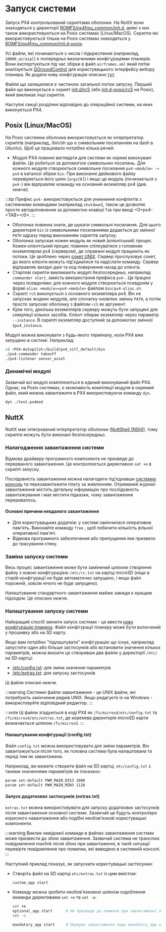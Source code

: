 # Запуск системи

Запуск PX4 контрольований скриптами оболонки. На NuttX вони знаходяться у директорії [ROMFS/px4fmu_common/init.d](https://github.com/PX4/PX4-Autopilot/tree/main/ROMFS/px4fmu_common/init.d), деякі з них також використовуються на Posix системах (Linux/MacOS). Скрипти які використовуються тільки на Posix системах знаходяться у [ROMFS/px4fmu_common/init.d-posix](https://github.com/PX4/PX4-Autopilot/tree/main/ROMFS/px4fmu_common/init.d-posix).

Усі файли, які починаються з числа і підкреслення (наприклад, `10000_airaipl`) є попередньо визначеними конфігураціями планерів. Вони експортуються під час збірки в файл `airframes.xml` який потім аналізується  [QGroundControl](http://qgroundcontrol.com) для користувацького інтерфейсу вибору планера. Як додати нову конфігурацію описано [тут](../dev_airframes/adding_a_new_frame.md).

Файли що залишилися є частиною загальної логіки запуску. Перший файл що виконується є скрипт [init.d/rcS](https://github.com/PX4/PX4-Autopilot/blob/release/1.15/ROMFS/px4fmu_common/init.d/rcS) (або [init.d-posix/rcS](https://github.com/PX4/PX4-Autopilot/blob/release/1.15/ROMFS/px4fmu_common/init.d-posix/rcS) на Posix), який викликає інші скрипти.

Наступні секції розділені відповідно до операційної системи, на яких виконується PX4.

## Posix (Linux/MacOS)

На Posix системна оболонка використовується як інтерпретатор скриптів (наприклад, /bin/sh що є символьним посиланням на dash в Ubuntu). Щоб це працювало потрібно кілька речей:

- Модулі PX4 повинні виглядати для системи як окремі виконувані файли. Це робиться за допомогою символьних посилань. Для кожного модуля створюється символьне посилання `px4-<module> -> px4` в каталозі збірки `bin`. При виконанні двійкового файлу перевіряється його шлях (`argv[0]`) і якщо це модуль (починається з `px4-`) він відправляє команду на основний екземпляр px4 (див. нижче).

:::tip
Префікс `px4-` використовується для уникнення конфліктів з системними командами (наприклад `shutdown`), також це дозволяє просте автодоповнення за допомогою клавіші `Tab` при вводі <0>px4-&lt;TAB&gt;</0>.
:::

- Оболонка повинна знати, де шукати символьні посилання. Для цього директорія `bin` із символьними посиланнями додається до змінної `PATH` одразу перед виконанням скриптів запуску.
- Оболонка запускає кожен модуль як новий (клієнтський) процес. Кожен клієнтський процес повинен спілкуватися з головним екземпляром px4 (сервером), де справжні модулі працюють як потоки. Це зроблено через [сокет UNIX](http://man7.org/linux/man-pages/man7/unix.7.html). Сервер прослуховує сокет, до якого клієнти можуть під'єднатися та надіслати команду. Сервер відправляє вихідні дані та код повернення назад до клієнта.
- Стартові скрипти викликають модулі безпосередньо, наприклад `commander start`, замість використання префікса `px4-`. Це працює через псевдоніми: для кожного модуля створюється псевдонім у формі `alias <module>=px4-<module>` файлом `bin/px4-alias.sh`.
- Скрипт `rcS` виконується з основного екземпляра px4. Він не запускає жодних модулів, але спочатку оновлює змінну `PATH`, а потім просто запускає оболонку з файлом `rcS` як аргумент.
- Крім того, декілька екземплярів серверу можуть бути запущені для симуляції кількох засобів. Клієнт обирає екземпляр через параметр `--instance`. В скрипті екземпляр доступний за допомогою змінної `$px4_instance`.

Модулі можна виконувати з будь-якого терміналу, коли PX4 вже запущено в системі. Наприклад:

```sh
cd <PX4-Autopilot>/build/px4_sitl_default/bin
./px4-commander takeoff
./px4-listener sensor_accel
```

### Динамічні модулі

Зазвичай всі модулі компілюються в єдиний виконуваний файл PX4. Однак, на Posix системах, є можливість компіляції модуля в окремий файл, який можна завантажити в PX4 використовуючи команду `dyn`.

```sh
dyn ./test.px4mod
```

## NuttX

NuttX має інтегрований інтерпретатор оболонки ([NuttShell (NSH)](https://cwiki.apache.org/confluence/pages/viewpage.action?pageId=139629410)), тому скрипти можуть бути виконані безпосередньо.

### Налагодження завантаження системи

Відмова драйверу програмного компонента не призведе до перерваного завантаження. Це контролюється директивою `set +e` в скрипті запуску.

Послідовність завантаження можна налагодити під'єднавши [системну консоль](../debug/system_console.md) та перезавантажити плату за живленням. Отриманий журнал завантаження містить детальну інформацію про послідовність завантажування і має містити підказки, чому завантаження переривалось.

#### Основні причини невдалого завантаження

- Для користувацьких додатків: у системі закінчилася оперативна пам'ять. Виконайте команду `free` , щоб побачити кількість вільної оперативної пам'яті.
- Відмова програмного забезпечення або припущення яке призвело до трасування стеку.

### Заміна запуску системи

Весь процес завантаження може бути замінений шляхом створення файлу з новою конфігурацією `/etc/rc.txt` на картці microSD (ніщо в старій конфігурації не буде автоматично запущено, і якщо файл порожній, зовсім нічого не буде запущено).

Налаштування стандартного завантаження майже завжди є кращим підходом. Це описано нижче.

### Налаштування запуску системи

Найкращий спосіб змінити запуск системи - це ввести [нову конфігурацію планера](../dev_airframes/adding_a_new_frame.md). Файл конфігурації планеру може бути включений у прошивку або на SD карту.

Якщо вам потрібно "підлаштувати" конфігурацію що існує, наприклад запустити один або більше застосунків або встановити значення кількох параметрів, можна вказати це створивши два файли у директорії `/etc/` на SD картці:

- [/etc/config.txt](#customizing-the-configuration-config-txt): для зміни значення параметрів
- [/etc/extras.txt](#starting-additional-applications-extras-txt): для запуску застосунків

Ці файли описані нижче.

:::warning
Системні файли завантаження - це UNIX файли, які потребують закінчення рядків UNIX.
Якщо редагуєте їх на Windows - використовуйте відповідний редактор.
:::

:::note
Ці файли згадуються в коді PX4 як `/fs/microsd/etc/config.txt` та `/fs/microsd/etc/extras.txt`, де коренева директорія microSD карти визначається шляхом `/fs/microsd`.
:::

#### Налаштування конфігурації (config.txt)

Файл `config.txt` можна використовувати для зміни параметрів. Він завантажується після того, як головна система була налаштована та _перед тим_ як завантажена.

Наприклад, ви можете створити файл на SD картці, `etc/config.txt` з такими значеннями параметрів як показано:

```sh
param set-default PWM_MAIN_DIS3 1000
param set-default PWM_MAIN_MIN3 1120
```

#### Запуск додаткових застосунків (extras.txt)

`extras.txt` можна використовувати для запуску додаткових застосунків після завантаження основної системи. Зазвичай це будуть контролери корисного навантаження або подібні необов'язкові користувацькі компоненти.

:::warning
Виклик невідомої команди в файлах завантаження системи може призвести до збою завантаження.
Зазвичай система не транслює повідомлення mavlink після збою при завантаженні, в такій ситуації перевірте повідомлення про помилки, які виведено в системній консолі.
:::

Наступний приклад показує, як запускати користувацькі застосунки:

- Створіть файл на SD картці `etc/extras.txt` із цим вмістом:

  ```sh
  custom_app start
  ```

- Команду можна зробити необов'язковою шляхом оздоблення команди директивами `set +e` та `set -e`:

  ```sh
  set +e
  optional_app start      # Не призведе до помилки при завантаженні якщо optional_app не знайдено або відмовить
  set -e

  mandatory_app start     # Перерве завантаження якщо mandatory_app не знайдено або відмовить
  ```

